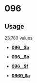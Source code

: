# 096

## Usage

23,789 values

-   **[096\_\_$a](../../tags/096/096__a-1.md)**  

-   **[096\_\_$b](../../tags/096/096__b-2.md)**  

-   **[096\_\_$f](../../tags/096/096__f-3.md)**  

-   **[0960\_$a](../../tags/096/0960_a-4.md)**  


